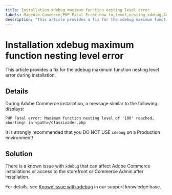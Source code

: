 ```yaml
---
title: Installation xdebug maximum function nesting level error
labels: Magento Commerce,PHP Fatal Error,how to,level,nesting,xdebug,Adobe Commerce
description: "This article provides a fix for the xdebug maximum function nesting level error during installation."
---
```


# Installation xdebug maximum function nesting level error

This article provides a fix for the xdebug maximum function nesting level error during installation.

## Details

During Adobe Commerce installation, a message similar to the following displays:

 `PHP Fatal error: Maximum function nesting level of '100' reached, aborting! in <path>/ClassLoader.php`

It is strongly recommended that you DO NOT USE `xdebug` on a Production environment!

## Solution

There is a known issue with `xdebug` that can affect Adobe Commerce installations or access to the storefront or Commerce Admin after installation.

For details, see [Known issue with xdebug](https://support.magento.com/hc/en-us/articles/360034242212) in our support knowledge base. 
